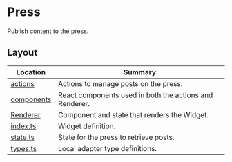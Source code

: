 # Press

Publish content to the press.

## Layout

| Location                   | Summary                                                 |
| -------------------------- | ------------------------------------------------------- |
| [actions](./actions)       | Actions to manage posts on the press.                   |
| [components](./components) | React components used in both the actions and Renderer. |
| [Renderer](./Renderer)     | Component and state that renders the Widget.            |
| [index.ts](./index.ts)     | Widget definition.                                      |
| [state.ts](./state.ts)     | State for the press to retrieve posts.                  |
| [types.ts](./types.ts)     | Local adapter type definitions.                         |
